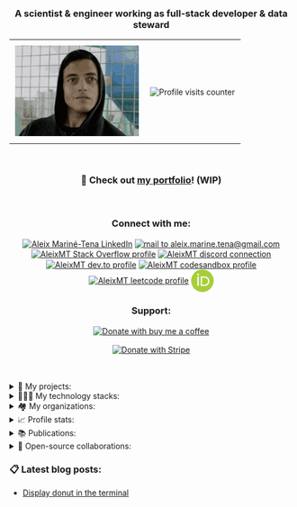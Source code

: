 <!-- align="center" works in markdown, even if it is deprecated in HTML, so suppress warning -->
<!--suppress HtmlDeprecatedAttribute -->

<!-- Remember that blank lines and indentation when working with markdown / HTML are used in parsing -->
<!-- This file was partly generated with this tool https://rahuldkjain.github.io/gh-profile-readme-generator/
If you want to copy me that is a good place to start-->
<!-- For the publication badges I used this https://zenodo.org/badge/DOI/10.1073/pnas.2303887120.svg -->


<!-- Title -->
<h3 align="center">A scientist & engineer working as full-stack developer & data steward</h3>



<!-- Eliot Alderson + profile visits counter -->
<div id="image-table" align="center">
    <table>
	    <tr>
    	    <td style="padding:10px">
                <img src=".github/img/elliot.gif" alt="Elliot Anderson (Mr Robot) looking at the profile visits counter and smiling"/>
      	    </td>
            <td style="padding:10px">
                <img src="https://komarev.com/ghpvc/?username=aleixmt&label=Profile%20views&color=0e75b6&style=flat" alt="Profile visits counter"/>
            </td>
        </tr>
    </table>
</div>



<!-- User status -->
<br>
<h3 align="center"> 📁 Check out <a href="https://aleixmt.github.io" target="blank"> my portfolio</a>! (WIP)</h3>	
<br>



<!-- Social media -->
<h3 align="center">Connect with me:</h3>
    <p align="center">
        <a href="https://www.linkedin.com/in/aleix-mariné-tena-083672122/" target="blank"><img align="center" src="https://raw.githubusercontent.com/rahuldkjain/github-profile-readme-generator/master/src/images/icons/Social/linked-in-alt.svg" alt="Aleix Mariné-Tena LinkedIn" height="40" width="40" /></a>
        <a href="mailto:aleix.marine.tena@gmail.com" target="blank"><img align="center" src="https://upload.wikimedia.org/wikipedia/commons/e/ec/Circle-icons-mail.svg" alt="mail to aleix.marine.tena@gmail.com" height="40" width="40" /></a>
        <a href="https://stackoverflow.com/users/7733017" target="blank"><img align="center" src="https://raw.githubusercontent.com/rahuldkjain/github-profile-readme-generator/master/src/images/icons/Social/stack-overflow.svg" alt="AleixMT Stack Overflow profile" height="40" width="40" /></a>
        <a href="https://discord.gg/1103985156227874816" target="blank"><img align="center" src="https://raw.githubusercontent.com/rahuldkjain/github-profile-readme-generator/master/src/images/icons/Social/discord.svg" alt="AleixMT discord connection" height="40" width="40" /></a>
        <a href="https://dev.to/aleixmt" target="blank"><img align="center" src="https://raw.githubusercontent.com/rahuldkjain/github-profile-readme-generator/master/src/images/icons/Social/devto.svg" alt="AleixMT dev.to profile" height="40" width="40" /></a>
        <a href="https://codesandbox.com/aleix_mt" target="blank"><img align="center" src="https://raw.githubusercontent.com/rahuldkjain/github-profile-readme-generator/master/src/images/icons/Social/codesandbox.svg" alt="AleixMT codesandbox profile" height="40" width="40" /></a>
        <a href="https://www.leetcode.com/aleixmt" target="blank"><img align="center" src="https://raw.githubusercontent.com/rahuldkjain/github-profile-readme-generator/master/src/images/icons/Social/leet-code.svg" alt="AleixMT leetcode profile" height="40" width="40" /></a>
        <a href="https://orcid.org/0000-0001-9273-1203" target="blank"><img align="center" src=".github/img/orcid.svg" alt="aleixMT ORCID file" height="40" width="40" /></a>
    </p>



<!-- Support and donations -->
<h3 align="center">Support:</h3>
<p align="center">
    <a href="https://www.buymeacoffee.com/VidWise"> 
        <img align="center" src="https://cdn.buymeacoffee.com/buttons/v2/default-yellow.png" height="50" width="210" alt="Donate with buy me a coffee" />
    </a>
</p>
<p align="center">
    <a href="https://donate.stripe.com/28o15be6H8xlgyQ000"> 
        <img align="center" src="https://www.silicon.es/wp-content/uploads/2022/06/companylogo_bf4b0be5.png" height="140" width="250" alt="Donate with Stripe" />
    </a>
</p>
<br><br>



<!-- My projects -->
<details>
	<summary>
		💼 My projects: 
	</summary>
	<br>
	<details>
		<summary id="project_Linux-Auto-Customizer">
			Linux Auto Customizer
		</summary> 
		<p align="center">
		  <img src=".github/img/customizer.png" alt="Linux Auto Customizer logo" width="250" height="290"/>
		</p>
		<p align="center">
		  <a href="https://github.com/Gua-tk/Linux-Auto-Customizer">Repository</a>
		</p>
		<i> May 2019 - Present </i>
        <ul>
            <li>Utility to automate, manage and maintain installations and customizations across all you Linux machines.</li>
            <li>Contains almost 300 pre-coded installations and customizations that you can use <i>out-of-the-box.</i></li>
            <li>Compatibility with Windows through <a href="https://learn.microsoft.com/en-us/windows/wsl/install">WSL2</a> and <a href="https://git-scm.com/downloads">git bash</a>.</li>
            <li>Compatibility with Android through <a href="https://f-droid.org/en/packages/com.termux/">Termux.</a></li>
            <li><a href="https://github.com/Gua-tk/Linux-Auto-Customizer/wiki/Getting-started">Check out how to start using it</a> or <a href="https://github.com/Gua-tk/Linux-Auto-Customizer/blob/master/doc/FEATURES.md">check the installations that are already implemented</a>.</li>
        </ul>
        <h5 align="center"> 
            <br> 
            Used technologies:
            <br> 
            <a href="https://www.gnu.org/software/bash/" target="_blank" rel="noreferrer"> <img src=".github/img/bash.png" alt="bash" width="60" height="60"/> </a> 
	    <a href="https://www.freedesktop.org/wiki/" target="_blank" rel="noreferrer">
	    	<picture>
	                <source media="(prefers-color-scheme: dark)" srcset="https://raw.githubusercontent.com/AleixMT/AleixMT/master/.github/img/freedesktop_w.png">
			<source media="(prefers-color-scheme: light)" srcset="https://raw.githubusercontent.com/AleixMT/AleixMT/master/.github/img/freedesktop.svg">
	                <img src="https://raw.githubusercontent.com/AleixMT/AleixMT/master/.github/img/freedesktop.svg" alt="freedesktop" width="60" height="60"/> 
            	</picture>
	    </a>
        </h5>
	</details>
    <details>
    <summary>
        eChempad
    </summary>
    <p align="center">
        <img src=".github/img/eChempad.png" alt="eChempad logo" width="133" height="34"/>
    </p>
    <p align="center">
    <a href="https://github.com/ICIQ-DMP/eChempad-public-mirror">Repository</a>
    </p>
    <i> September 2021 - Present </i>
    <ul>
        <li>Web platform to manage the life-cycle of data from experimental chemistry at <a href="https://www.iciq.org/"><i>Institut Català d'Investigació Química</i> (ICIQ)</a>.</li>
        <li>It currently allows the import of data from <a href="https://www.perkinelmer.com/libraries/sht_perkinelmer-signals-notebook-013433_01">Perkin-Elmer Signals notebook</a> and the export of this data into the <a href="https://dataverse.org/">Dataverse</a> of <a href="https://dataverse.csuc.cat/">CORA RDR</a>.</li>
        <li>Check out <a href="https://iciq-dmp.github.io/">the documentation</a> to get started.</li>
    </ul>
    <h5 align="center"> <br> Used technologies: <br> 
    <a href="https://www.java.com" target="_blank" rel="noreferrer"> <img src=".github/img/java.svg" alt="java" width="60" height="60"/> </a> 
    <a href="https://getbootstrap.com" target="_blank" rel="noreferrer"> 
    	<picture>
		<source media="(prefers-color-scheme: dark)" srcset="https://raw.githubusercontent.com/AleixMT/AleixMT/master/.github/img/bootstrap_w.png">
		<source media="(prefers-color-scheme: light)" srcset="https://raw.githubusercontent.com/AleixMT/AleixMT/master/.github/img/bootstrap.svg">
		<img src="https://raw.githubusercontent.com/AleixMT/AleixMT/master/.github/img/bootstrap.svg" alt="bootstrap" width="60" height="60"/> 
    	</picture>
    </a>     
    <a href="https://spring.io/" target="_blank" rel="noreferrer"> <img src=".github/img/spring.svg" alt="spring" width="60" height="60"/> </a> 
    <a href="https://www.zkoss.org" target="_blank" rel="noreferrer"> <img src=".github/img/zk.png" alt="flask" width="60" height="60"/> </a> 
    <a href="https://www.postgresql.org" target="_blank" rel="noreferrer"> <img src=".github/img/postgresql.svg" alt="postgresql" width="60" height="60"/> </a>
    <a href="https://www.gnu.org/software/bash/" target="_blank" rel="noreferrer"> <img src=".github/img/bash.png" alt="bash" width="60" height="60"/> </a> 
    <a href="https://developer.mozilla.org/en-US/docs/Web/JavaScript" target="_blank" rel="noreferrer"> <img src=".github/img/javascript.svg" alt="javascript" width="60" height="60"/> </a> 
    <a href="https://www.json.org/json-en.html" target="_blank" rel="noreferrer"> <img src=".github/img/JSON.svg" alt="JSON" width="60" height="60"/> </a>
    <a href="https://www.markdownguide.org/getting-started/" target="_blank" rel="noreferrer"> <img src=".github/img/markdown.png" alt="MarkDown" width="60" height="60"/> </a>
    <a href="https://www.w3schools.com/cs/" target="_blank" rel="noreferrer"> <img src=".github/img/csharp.svg" alt="csharp" width="60" height="60"/> </a> 
    <a href="https://www.w3.org/html/" target="_blank" rel="noreferrer"> <img src=".github/img/html.svg" alt="html5" width="60" height="60"/> </a>
    <a href="https://github.com/AleixMT/Linux-Auto-Customizer" target="_blank" rel="noreferrer"> <img src=".github/img/customizer.png" alt="Linux Auto Customizer" width="60" height="60"/> </a> 
    <a href="https://git-scm.com/" target="_blank" rel="noreferrer"> <img src=".github/img/git.svg" alt="git" width="60" height="60"/> </a> 
    <a href="https://postman.com" target="_blank" rel="noreferrer"> <img src=".github/img/postman.svg" alt="postman" width="60" height="60"/> </a> 
    <a href="https://jekyllrb.com/" target="_blank" rel="noreferrer"> <img src=".github/img/jekyll.svg" alt="jekyll" width="60" height="60"/> </a>
    <a href="https://maven.apache.org/" target="_blank" rel="noreferrer">
	    <picture>
		<source media="(prefers-color-scheme: dark)" srcset="https://raw.githubusercontent.com/AleixMT/AleixMT/master/.github/img/maven_w.png">
		<source media="(prefers-color-scheme: light)" srcset="https://raw.githubusercontent.com/AleixMT/AleixMT/master/.github/img/maven.svg">
		<img src="https://raw.githubusercontent.com/AleixMT/AleixMT/master/.github/img/maven.svg" alt="maven" width="60" height="60"/> 
	    </picture>
    </a> 
    <a href="https://www.docker.com/" target="_blank" rel="noreferrer"> <img src=".github/img/docker.svg" alt="docker" width="60" height="60"/> </a> 
    <a href="https://www.github.com" target="_blank" rel="noreferrer">
	    <picture>
		<source media="(prefers-color-scheme: dark)" srcset="https://raw.githubusercontent.com/AleixMT/AleixMT/master/.github/img/github_actions_w.png">
		<source media="(prefers-color-scheme: light)" srcset="https://raw.githubusercontent.com/AleixMT/AleixMT/master/.github/img/github-actions.svg">
		<img src="https://raw.githubusercontent.com/AleixMT/AleixMT/master/.github/img/github-actions.svg" alt="github-actions" width="60" height="60"/> 
	    </picture>
    </a>
    <a href="https://ubuntu.com/" target="_blank" rel="noreferrer"> <img src=".github/img/ubuntu.svg" alt="Ubuntu" width="60" height="60"/> </a> 
    </h5>	
    </details>
    <details>
    <summary>
        Problemas Computadores
    </summary>
    <p align="center">
        <img src=".github/img/Problemas-Computadores.jpg" alt="Logo repository Problemas de Computadores" width="250" height="235"/>
    </p>
    <p align="center">
    <a href="https://github.com/vidwise/Problemas-Computadores">Repository</a>
    </p>
    <i> January 2022 - Present </i>
    <ul>
        <li>Repository for the solutions of the problems from the subject <i>Computers</i> of the degree of <i>Computer Science</i> from the <a href="https://www.urv.cat/"><i>Universitat Rovira i Virgili</i> (URV)</a>.</li>
        <li>These problems are exercises of programming in the C language and assembly ARM in which one or more peripheral devices need to be synced with the CPUs of the Nintendo DS using interruptions or other synchronization mechanisms.</li>
        <li>This project was developed originally for my freelance teaching lessons in this subject, but it ended up as a collaboration with the teachers <a href="https://github.com/AreyFerreroRamos">@AreyFerreroRamos</a> and <a href="https://github.com/annaju128">@annaju128</a> and with some students that contributed with their solutions.</li>
        <li>Currently, at 14/03/2024, we have 39 problems, which 15 have been fully solved by the subject's teacher and 10 have been solved by us with different levels of completion.</li>
    </ul>
    <h5 align="center"> <br> Used technologies: <br>
    <a href="https://www.cprogramming.com/" target="_blank" rel="noreferrer"> <img src=".github/img/c.svg" alt="c" width="60" height="60"/> </a>
    <a href="https://en.wikipedia.org/wiki/Assembly_language" target="_blank" rel="noreferrer"> <img src=".github/img/assembly.png" alt="assembly" width="60" height="60"/></a>
    <a href="https://www.nintendo.es/Nintendo-DS/Gama-de-consolas-Nintendo-DS-Pagina-web-oficial-de-Nintendo-Iberica-Nintendo-DS-Nintendo-DSi-Nintendo-DSi-XL-116380.html" target="_blank" rel="noreferrer"> 
	<picture>
		<source media="(prefers-color-scheme: dark)" srcset="https://raw.githubusercontent.com/AleixMT/AleixMT/master/.github/img/NDS_w.png">
		<source media="(prefers-color-scheme: light)" srcset="https://raw.githubusercontent.com/AleixMT/AleixMT/master/.github/img/NDS.png">
		<img src="https://raw.githubusercontent.com/AleixMT/AleixMT/master/.github/img/NDS.png" alt="nds" width="60" height="60"/> 
	</picture>
    </a> 
    <a href="https://www.markdownguide.org/getting-started/" target="_blank" rel="noreferrer"> <img src="https://upload.wikimedia.org/wikipedia/commons/thumb/7/71/Antu_text-x-markdown.svg/512px-Antu_text-x-markdown.svg.png" alt="MarkDown" width="60" height="60"/> </a>
    <a href="https://www.w3.org/html/" target="_blank" rel="noreferrer"> <img src="https://raw.githubusercontent.com/devicons/devicon/master/icons/html5/html5-original-wordmark.svg" alt="html5" width="60" height="60"/> </a>
    <a href="https://git-scm.com/" target="_blank" rel="noreferrer"> <img src=".github/img/git.svg" alt="git" width="60" height="60"/> </a> 
    </h5>	
    </details>
    <details>
    <summary>
        GarlicOS
    </summary>
    <p align="center">
        <img src=".github/img/GarlicOS.png" alt="Image with demo of GarlicOS in action" width="398" height="666"/>
    </p>
    <p align="center">
    <a href="https://github.com/URV-BioGEI/GarlicOS">Repository</a>
    </p>
    <i> August 2017 - January 2018 </i>
    <ul>
        <li>Functional operating system for Nintendo DS developed as exercise for the subject <i>Operating Systems Structure</i> from the degree of <i>Computer Science</i> of <a href="https://www.urv.cat/"><i>Universitat Rovira i Virgili</i> (URV)</a>.</li>
        <li>Developed using the C programming language and ARM assembly.</li>
        <li>The system can execute binary programs and offers an API of functions to access different hardware and system resources from the programs such as memory management, virtual keyboard, graphical window navigation and process multiplexing.</li>
        <li>First phase of development is completed in the branch <i>fase1</i> with the parts of all programmers (processes, graphics, memory and keyboard).</li>
        <li>Second phase of development is in the branch <i>fase2</i> with the parts of programmers of processes, graphics and keyboard.</li>
        <li>I am looking for help to merge the part of the memory programmer into phase 2 to end the project.</li>
    </ul>
    <h5 align="center"> <br> Used technologies: <br>
    <a href="https://www.cprogramming.com/" target="_blank" rel="noreferrer"> <img src=".github/img/c.svg" alt="c" width="60" height="60"/> </a>
    <a href="https://en.wikipedia.org/wiki/Assembly_language" target="_blank" rel="noreferrer"> <img src=".github/img/assembly.png" alt="assembly" width="60" height="60"/></a>
    <a href="https://www.nintendo.es/Nintendo-DS/Gama-de-consolas-Nintendo-DS-Pagina-web-oficial-de-Nintendo-Iberica-Nintendo-DS-Nintendo-DSi-Nintendo-DSi-XL-116380.html" target="_blank" rel="noreferrer"> 
	<picture>
		<source media="(prefers-color-scheme: dark)" srcset="https://raw.githubusercontent.com/AleixMT/AleixMT/master/.github/img/NDS_w.png">
		<source media="(prefers-color-scheme: light)" srcset="https://raw.githubusercontent.com/AleixMT/AleixMT/master/.github/img/NDS.png">
		<img src="https://raw.githubusercontent.com/AleixMT/AleixMT/master/.github/img/NDS.png" alt="nds" width="60" height="60"/> 
	</picture>
    </a> 
    <a href="https://git-scm.com/" target="_blank" rel="noreferrer"> <img src=".github/img/git.svg" alt="git" width="60" height="60"/> </a> 
    </h5>	
    </details>
    <details>
    <summary>
        ICIQ-DMP.github.io
    </summary>
    <p align="center">
        <img src=".github/img/ICIQ-DMP.png" alt="Image with the main page of the ICIQ DMP documentation" width="1057" height="856"/>
    </p>
    <p align="center">
    <a href="https://github.com/ICIQ-DMP/ICIQ-DMP-github.io">Repository</a>
    </p>
    <p align="center">
    <a href="https://ICIQ-DMP-github.io">Web page</a>
    </p>
    <i> September 2022 - Present </i>
    <ul>
        <li>Documentation page for the whole project of digitalization at <a href="https://www.iciq.org/"><i>ICIQ</i></a>.</li>
        <li>Contains documentation regarding the usage of eChempad project, the eChempad production server, the data 
            management lifecycle of experiments at ICIQ and the specification of data schemes in Dataverse / CORA RDR 
            and Perkin-Elmer Signals Notebook</li>
    </ul>
    <h5 align="center"> <br> Used technologies: <br>
    <a href="https://www.markdownguide.org/getting-started/" target="_blank" rel="noreferrer"> <img src=".github/img/markdown.png" alt="MarkDown" width="60" height="60"/> </a>
    <a href="https://www.w3.org/html/" target="_blank" rel="noreferrer"> <img src=".github/img/html.svg" alt="html5" width="60" height="60"/> </a>
    <a href="https://git-scm.com/" target="_blank" rel="noreferrer"> <img src=".github/img/git.svg" alt="git" width="60" height="60"/> </a> 
    <a href="https://jekyllrb.com/" target="_blank" rel="noreferrer"> <img src=".github/img/jekyll.svg" alt="jekyll" width="60" height="60"/> </a>
    <a href="https://www.docker.com/" target="_blank" rel="noreferrer"> <img src=".github/img/docker.svg" alt="docker" width="60" height="60"/> </a> 
     <a href="https://www.github.com" target="_blank" rel="noreferrer">
	    <picture>
		<source media="(prefers-color-scheme: dark)" srcset="https://raw.githubusercontent.com/AleixMT/AleixMT/master/.github/img/github_actions_w.png">
		<source media="(prefers-color-scheme: light)" srcset="https://raw.githubusercontent.com/AleixMT/AleixMT/master/.github/img/github-actions.svg">
		<img src="https://raw.githubusercontent.com/AleixMT/AleixMT/master/.github/img/github-actions.svg" alt="github-actions" width="60" height="60"/> 
	    </picture>
    </a>
    <a href="https://ubuntu.com/" target="_blank" rel="noreferrer"> <img src=".github/img/ubuntu.svg" alt="Ubuntu" width="60" height="60"/> </a>
    </h5>	
    </details>
    <details>
    <summary>
        home-server
    </summary>
    <p align="center">
        <img src=".github/img/home-server.png" alt="Stock image of the visuals of the screen in a dual boot with Windows 10 and Fedora" width="720" height="400"/>
    </p>
    <p align="center">
    <a href="https://github.com/AleixMT/home-server">Repository</a>
    </p>
    <i> August 2022 - Present </i>
    <ul>
        <li>Documentation repository for the configuration of a custom home media server.</li>
        <li>It mainly contains a wiki that explains the different steps to follow when configuring certain features 
            and components of a home server</li>
        <li>It also contains configurations, scripts, Dockerfiles and other resources to set up the home server.</li>
        <li>This configuration for a home server features multiple boot with Windows and other systems, a VPN with 
            OpenVPN to access
            the web services from any part of the world safely, a configuration of a file-sharing service such as Samba 
            , a WoLAN service to switch on the server from any part of the world, SSH access, an automatic monitoring 
            and download of movies and series using Jackett + Radarr + Sonarr + Transmission and a home page to access
            all your home web services.</li>
    </ul>
    <h5 align="center"> <br> Used technologies: <br>
    <a href="https://fedoraproject.org/" target="_blank" rel="noreferrer"> <img src=".github/img/fedora.svg" alt="Ubuntu" width="60" height="60"/> </a>
    <a href="https://www.samba.org/" target="_blank" rel="noreferrer"> <img src=".github/img/samba.png" alt="Samba" width="60" height="60"/> </a>
    <a href="https://openvpn.net/" target="_blank" rel="noreferrer"> <img src=".github/img/openvpn.png" alt="Open VPN" width="60" height="60"/> </a>
    <a href="https://thekelleys.org.uk/dnsmasq/doc.html" target="_blank" rel="noreferrer"> <img src=".github/img/dnsmasq.png" alt="DNS-masq" width="60" height="60"/> </a>
    <a href="https://www.markdownguide.org/getting-started/" target="_blank" rel="noreferrer"> <img src=".github/img/markdown.png" alt="MarkDown" width="60" height="60"/> </a>
    <a href="https://www.w3.org/html/" target="_blank" rel="noreferrer"> <img src=".github/img/html.svg" alt="html5" width="60" height="60"/> </a>
    <a href="https://git-scm.com/" target="_blank" rel="noreferrer"> <img src=".github/img/git.svg" alt="git" width="60" height="60"/> </a> 
    <a href="https://www.docker.com/" target="_blank" rel="noreferrer"> <img src=".github/img/docker.svg" alt="docker" width="60" height="60"/> </a> 
    <a href="https://www.github.com" target="_blank" rel="noreferrer">
	    <picture>
		<source media="(prefers-color-scheme: dark)" srcset="https://raw.githubusercontent.com/AleixMT/AleixMT/master/.github/img/github_actions_w.png">
		<source media="(prefers-color-scheme: light)" srcset="https://raw.githubusercontent.com/AleixMT/AleixMT/master/.github/img/github-actions.svg">
		<img src="https://raw.githubusercontent.com/AleixMT/AleixMT/master/.github/img/github-actions.svg" alt="github-actions" width="60" height="60"/> 
	    </picture>
    </a>    
    </h5>	
    </details>
<br>
</details>



<!-- Technical skills -->
<details>
<summary>
	👩🏾‍💻 My technology stacks:
</summary>
    <br>
    <details>
    <summary>
        🤓 Technologies that I know:
    </summary>
    <br>
    All categories by descending order of knowledge:
    <h5 align="center">Programming languages:</h5>
    <p align="center"> 
        <a href="https://www.java.com" target="_blank" rel="noreferrer"> <img src=".github/img/java.svg" alt="java" width="60" height="60"/> </a> 
        <a href="https://www.cprogramming.com/" target="_blank" rel="noreferrer"> <img src=".github/img/c.svg" alt="c" width="60" height="60"/> </a> 
        <a href="https://www.gnu.org/software/bash/" target="_blank" rel="noreferrer"> <img src=".github/img/bash.png" alt="bash" width="60" height="60"/> </a> 
        <a href="https://www.python.org" target="_blank" rel="noreferrer"> <img src=".github/img/python.svg" alt="python" width="60" height="60"/> </a> 
        <a href="https://en.wikipedia.org/wiki/Assembly_language" target="_blank" rel="noreferrer"> <img src=".github/img/assembly.png" alt="assembly" width="60" height="60"/></a> 
        <a href="https://developer.mozilla.org/en-US/docs/Web/JavaScript" target="_blank" rel="noreferrer"> <img src=".github/img/javascript.svg" alt="javascript" width="60" height="60"/> </a> 
        <a href="https://en.wikipedia.org/wiki/Batch_file" target="_blank" rel="noreferrer"> <img src=".github/img/ms-dos-batch-file.png" alt="assembly" width="60" height="60"/> </a> 
    </p>
    <h5 align="center">Markup languages:</h5>
    <p align="center"> 
        <a href="https://www.w3schools.com/css/" target="_blank" rel="noreferrer"> <img src=".github/img/css.svg" alt="css3" width="60" height="60"/> </a> 
        <a href="https://www.w3.org/html/" target="_blank" rel="noreferrer"> <img src=".github/img/html.svg" alt="html5" width="60" height="60"/> </a>
        <a href="https://yaml.org/" target="_blank" rel="noreferrer">
            <picture>
                <source media="(prefers-color-scheme: dark)" srcset="https://raw.githubusercontent.com/AleixMT/AleixMT/master/.github/img/yaml_w.png">
		<source media="(prefers-color-scheme: light)" srcset="https://raw.githubusercontent.com/AleixMT/AleixMT/master/.github/img/yaml_b.png">
                <img src="https://raw.githubusercontent.com/AleixMT/AleixMT/master/.github/img/yaml_b.png" alt="yaml" width="60" height="60"/> 
            </picture>
        </a>
        <a href="https://www.latex-project.org/" target="_blank" rel="noreferrer">
	    <picture>
                <source media="(prefers-color-scheme: dark)" srcset="https://raw.githubusercontent.com/AleixMT/AleixMT/master/.github/img/LaTeX_w.png">
		<source media="(prefers-color-scheme: light)" srcset="https://raw.githubusercontent.com/AleixMT/AleixMT/master/.github/img/LaTeX.png">
                <img src="https://raw.githubusercontent.com/AleixMT/AleixMT/master/.github/img/LaTeX.png" alt="LaTeX" width="60" height="60"/> 
            </picture>
	</a>
        <a href="https://www.json.org/json-en.html" target="_blank" rel="noreferrer"> <img src=".github/img/JSON.svg" alt="JSON" width="60" height="60"/> </a>
        <a href="https://www.markdownguide.org/getting-started/" target="_blank" rel="noreferrer"> <img src=".github/img/markdown.png" alt="MarkDown" width="60" height="60"/> </a>
    </p>
    <h5 align="center">Frameworks:</h5>
    <p align="center"> 
        <a href="https://getbootstrap.com" target="_blank" rel="noreferrer"> 
	    <picture>
                <source media="(prefers-color-scheme: dark)" srcset="https://raw.githubusercontent.com/AleixMT/AleixMT/master/.github/img/bootstrap_w.png">
		<source media="(prefers-color-scheme: light)" srcset="https://raw.githubusercontent.com/AleixMT/AleixMT/master/.github/img/bootstrap.svg">
                <img src="https://raw.githubusercontent.com/AleixMT/AleixMT/master/.github/img/bootstrap.svg" alt="bootstrap" width="60" height="60"/> 
            </picture>
	</a> 
        <a href="https://spring.io/" target="_blank" rel="noreferrer"> <img src=".github/img/spring.svg" alt="spring" width="60" height="60"/> </a> 
        <a href="https://flask.palletsprojects.com/" target="_blank" rel="noreferrer"> <img src=".github/img/flask.png" alt="flask" width="60" height="60"/> </a> 
        <a href="https://www.zkoss.org" target="_blank" rel="noreferrer"> <img src=".github/img/zk.png" alt="flask" width="60" height="60"/> </a> 
    </p>
    <h5 align="center">Databases:</h5>
    <p align="center"> 
        <a href="https://www.postgresql.org" target="_blank" rel="noreferrer"> <img src=".github/img/postgresql.svg" alt="postgresql" width="60" height="60"/> </a>
        <a href="https://redis.io" target="_blank" rel="noreferrer"> <img src=".github/img/redis.svg" alt="redis" width="60" height="60"/> </a> 
        <a href="https://mariadb.org" target="_blank" rel="noreferrer"> <img src=".github/img/mariadb.png" alt="mariadb" width="60" height="60"/> </a> 
    </p>
    <h5 align="center">Operating Systems:</h5>
    <p align="center"> 
        <a href="https://www.linux.org/" target="_blank" rel="noreferrer"> <img src=".github/img/linux.svg" alt="linux" width="60" height="60"/> </a> 
        <a href="https://ubuntu.com/" target="_blank" rel="noreferrer"> <img src=".github/img/ubuntu.svg" alt="Ubuntu" width="60" height="60"/> </a> 
        <a href="https://www.microsoft.com/es-es/software-download/windows10" target="_blank" rel="noreferrer"> <img src=".github/img/windows.svg" alt="Windows" width="60" height="60"/> </a> 
        <a href="https://fedoraproject.org/" target="_blank" rel="noreferrer"> <img src=".github/img/fedora.svg" alt="Ubuntu" width="60" height="60"/> </a> 
        <a href="https://developer.android.com" target="_blank" rel="noreferrer"> <img src=".github/img/android.svg" alt="android" width="60" height="60"/> </a> 
    </p>
    <h5 align="center">Platforms and hardware:</h5>
    <p align="center"> 
        <a href="https://www.nintendo.es/Nintendo-DS/Gama-de-consolas-Nintendo-DS-Pagina-web-oficial-de-Nintendo-Iberica-Nintendo-DS-Nintendo-DSi-Nintendo-DSi-XL-116380.html" target="_blank" rel="noreferrer"> 
	    <picture>
                <source media="(prefers-color-scheme: dark)" srcset="https://raw.githubusercontent.com/AleixMT/AleixMT/master/.github/img/NDS_w.png">
		<source media="(prefers-color-scheme: light)" srcset="https://raw.githubusercontent.com/AleixMT/AleixMT/master/.github/img/NDS.png">
                <img src="https://raw.githubusercontent.com/AleixMT/AleixMT/master/.github/img/NDS.png" alt="nds" width="60" height="60"/> 
            </picture>
	</a> 
        <a href="https://www.raspberrypi.org/" target="_blank" rel="noreferrer"> <img src=".github/img/raspberry.png" alt="nintendo 3ds" width="60" height="60"/> </a> 
        <a href="https://en.wikipedia.org/wiki/Nintendo_3DS" target="_blank" rel="noreferrer">
	    <picture>
                <source media="(prefers-color-scheme: dark)" srcset="https://raw.githubusercontent.com/AleixMT/AleixMT/master/.github/img/3DS_w.png">
		<source media="(prefers-color-scheme: light)" srcset="https://raw.githubusercontent.com/AleixMT/AleixMT/master/.github/img/3DS.png">
                <img src="https://raw.githubusercontent.com/AleixMT/AleixMT/master/.github/img/3DS.png" alt="3ds" width="60" height="60"/> 
            </picture>
	</a> 
        <a href="https://en.wikipedia.org/wiki/Nintendo_Switch" target="_blank" rel="noreferrer"> <img src=".github/img/switch.png" alt="nintendo switch" width="60" height="60"/> </a> 
        <a href="https://flipperzero.one/" target="_blank" rel="noreferrer"> <img src=".github/img/flipper0.webp" alt="flipper zero" width="60" height="60"/> </a> 
    </p>
    <h5 align="center">DevOps:</h5>
    <p align="center"> 
        <a href="https://www.docker.com/" target="_blank" rel="noreferrer"> <img src=".github/img/docker.svg" alt="docker" width="60" height="60"/> </a> 
        <a href="https://www.nginx.com" target="_blank" rel="noreferrer"> <img src=".github/img/nginx.svg" alt="nginx" width="60" height="60"/> </a> 
        <a href="https://www.github.com" target="_blank" rel="noreferrer">
	    <picture>
                <source media="(prefers-color-scheme: dark)" srcset="https://raw.githubusercontent.com/AleixMT/AleixMT/master/.github/img/github_actions_w.png">
		<source media="(prefers-color-scheme: light)" srcset="https://raw.githubusercontent.com/AleixMT/AleixMT/master/.github/img/github-actions.svg">
                <img src="https://raw.githubusercontent.com/AleixMT/AleixMT/master/.github/img/github-actions.svg" alt="github-actions" width="60" height="60"/> 
            </picture>
	</a>
        <a href="https://openvpn.net/" target="_blank" rel="noreferrer"> <img src=".github/img/openvpn.png" alt="Open VPN" width="60" height="60"/> </a>
        <a href="https://thekelleys.org.uk/dnsmasq/doc.html" target="_blank" rel="noreferrer"> <img src=".github/img/dnsmasq.png" alt="DNS-masq" width="60" height="60"/> </a>
        <a href="https://www.samba.org/" target="_blank" rel="noreferrer"> <img src=".github/img/samba.png" alt="Samba" width="60" height="60"/> </a>
        <a href="https://railway.app/" target="_blank" rel="noreferrer">
	    <picture>
                <source media="(prefers-color-scheme: dark)" srcset="https://raw.githubusercontent.com/AleixMT/AleixMT/master/.github/img/railway_w.png">
		<source media="(prefers-color-scheme: light)" srcset="https://raw.githubusercontent.com/AleixMT/AleixMT/master/.github/img/railway.svg">
                <img src="https://raw.githubusercontent.com/AleixMT/AleixMT/master/.github/img/railway.svg" alt="railway" width="60" height="60"/> 
            </picture>
	</a>
        <a href="https://vercel.com/" target="_blank" rel="noreferrer"> 
	    <picture>
                <source media="(prefers-color-scheme: dark)" srcset="https://raw.githubusercontent.com/AleixMT/AleixMT/master/.github/img/vercel_w.png">
		<source media="(prefers-color-scheme: light)" srcset="https://raw.githubusercontent.com/AleixMT/AleixMT/master/.github/img/vercel.svg">
                <img src="https://raw.githubusercontent.com/AleixMT/AleixMT/master/.github/img/vercel.svg" alt="vercel" width="60" height="60"/> 
            </picture>
	</a>
    </p>
    <h5 align="center">Tools:</h5>
    <p align="center"> 
        <a href="https://github.com/AleixMT/Linux-Auto-Customizer" target="_blank" rel="noreferrer"> <img src=".github/img/customizer.png" alt="Linux Auto Customizer" width="60" height="60"/> </a> 
        <a href="https://git-scm.com/" target="_blank" rel="noreferrer"> <img src=".github/img/git.svg" alt="git" width="60" height="60"/> </a> 
        <a href="https://postman.com" target="_blank" rel="noreferrer"> <img src=".github/img/postman.svg" alt="postman" width="60" height="60"/> </a> 
        <a href="https://maven.apache.org/" target="_blank" rel="noreferrer">
	    <picture>
                <source media="(prefers-color-scheme: dark)" srcset="https://raw.githubusercontent.com/AleixMT/AleixMT/master/.github/img/maven_w.png">
		<source media="(prefers-color-scheme: light)" srcset="https://raw.githubusercontent.com/AleixMT/AleixMT/master/.github/img/maven.svg">
                <img src="https://raw.githubusercontent.com/AleixMT/AleixMT/master/.github/img/maven.svg" alt="maven" width="60" height="60"/> 
            </picture>
	</a> 
        <a href="https://www.gnu.org/software/make/manual/make.html" target="_blank" rel="noreferrer"> <img src=".github/img/make.jpeg" alt="GNU make" width="60" height="60"/> </a> 
        <a href="https://jekyllrb.com/" target="_blank" rel="noreferrer"> <img src=".github/img/jekyll.svg" alt="jekyll" width="60" height="60"/> </a>
        <a href="https://overleaf.com/" target="_blank" rel="noreferrer"> <img src=".github/img/overleaf.png" alt="overleaf" width="60" height="60"/> </a>
        <a href="https://www.freedesktop.org/wiki/" target="_blank" rel="noreferrer">
	    <picture>
                <source media="(prefers-color-scheme: dark)" srcset="https://raw.githubusercontent.com/AleixMT/AleixMT/master/.github/img/freedesktop_w.png">
		<source media="(prefers-color-scheme: light)" srcset="https://raw.githubusercontent.com/AleixMT/AleixMT/master/.github/img/freedesktop.svg">
                <img src="https://raw.githubusercontent.com/AleixMT/AleixMT/master/.github/img/freedesktop.svg" alt="freedesktop" width="60" height="60"/> 
            </picture>
	</a>
    </p>
    <h5 align="center">Cloud & serverless:</h5>
    <p align="center"> 
        <a href="https://aws.amazon.com" target="_blank" rel="noreferrer"> <img src=".github/img/aws.jpg" alt="aws" width="60" height="60"/> </a> 
    </p> 
    </details>
    <details>
    <summary>
        🤔 Technologies that I have worked with:
        </summary>
        <br>
        All categories by descending order of knowledge:
        <h5 align="center">Programming languages:</h5>
        <p align="center"> 
            <a href="https://www.w3schools.com/cpp/" target="_blank" rel="noreferrer"> <img src=".github/img/cpp.svg" alt="cplusplus" width="60" height="60"/> </a> 
            <a href="https://www.w3schools.com/cs/" target="_blank" rel="noreferrer"> <img src=".github/img/csharp.svg" alt="csharp" width="60" height="60"/> </a> 
            <a href="https://www.mathworks.com/" target="_blank" rel="noreferrer"> <img src=".github/img/matlab.png" alt="matlab" width="60" height="60"/> </a> 
            <a href="https://learn.microsoft.com/en-us/powershell/" target="_blank" rel="noreferrer"> <img src=".github/img/powershell.png" alt="matlab" width="60" height="60"/> </a>
            <a href="https://www.scala-lang.org/" target="_blank" rel="noreferrer"> <img src=".github/img/scala.png" alt="scala" width="60" height="60"/> </a> 
            <a href="https://dart.dev" target="_blank" rel="noreferrer"> <img src=".github/img/dart.svg" alt="dart" width="60" height="60"/> </a> 
            <a href="https://golang.org" target="_blank" rel="noreferrer"> <img src=".github/img/go.svg" alt="go" width="60" height="60"/> </a> 
            <a href="https://www.ruby-lang.org/en/" target="_blank" rel="noreferrer"> <img src=".github/img/ruby.png" alt="ruby" width="60" height="60"/> </a> 
            <a href="https://www.typescriptlang.org/" target="_blank" rel="noreferrer"> <img src=".github/img/typescript.svg" alt="typescript" width="60" height="60"/> </a> 
        </p>
        <h5 align="center">Frameworks:</h5>
        <p align="center"> 
            <a href="https://www.djangoproject.com/" target="_blank" rel="noreferrer"> <img src=".github/img/django.svg" alt="django" width="60" height="60"/> </a> 
            <a href="https://unity.com/" target="_blank" rel="noreferrer"> <img src=".github/img/unity.svg" alt="unity" width="60" height="60"/> </a> 
            <a href="https://pandas.pydata.org/" target="_blank" rel="noreferrer"> <img src=".github/img/pandas.svg" alt="pandas" width="60" height="60"/></a> 
            <a href="https://flutter.dev" target="_blank" rel="noreferrer"> <img src=".github/img/flutter.svg" alt="flutter" width="60" height="60"/> </a> 
            <a href="https://pytorch.org/" target="_blank" rel="noreferrer"> <img src=".github/img/pytorch.svg" alt="pytorch" width="60" height="60"/> </a> 
            <a href="https://nodejs.org" target="_blank" rel="noreferrer"> <img src=".github/img/nodejs.svg" alt="nodejs" width="60" height="60"/> </a> 
            <a href="https://reactjs.org/" target="_blank" rel="noreferrer"> <img src=".github/img/react.svg" alt="react" width="60" height="60"/> </a> 
        </p>
        <h5 align="center">Databases:</h5>
        <p align="center"> 
            <a href="https://www.h2database.com/html/tutorial.html" target="_blank" rel="noreferrer"> <img src=".github/img/h2.png" alt="h2" width="60" height="60"/> </a> 
            <a href="https://www.mongodb.com/" target="_blank" rel="noreferrer"> <img src=".github/img/mongodb.svg" alt="mongodb" width="60" height="60"/> </a> 
            <a href="https://www.mysql.com/" target="_blank" rel="noreferrer"> <img src=".github/img/mysql.svg" alt="mysql" width="60" height="60"/> </a>
            <a href="https://www.elastic.co/" target="_blank" rel="noreferrer"> 
		<picture>
	                <source media="(prefers-color-scheme: dark)" srcset="https://raw.githubusercontent.com/AleixMT/AleixMT/master/.github/img/elastic_w.png">
			<source media="(prefers-color-scheme: light)" srcset="https://raw.githubusercontent.com/AleixMT/AleixMT/master/.github/img/elasticsearch.png">
	                <img src="https://raw.githubusercontent.com/AleixMT/AleixMT/master/.github/img/elasticsearch.png" alt="elasticsearch" width="60" height="60"/> 
            	</picture>
	    </a>
        </p>
        <h5 align="center">Operating Systems:</h5>
        <p align="center"> 
            <a href="https://www.debian.org/" target="_blank" rel="noreferrer"> 
	    	<picture>
	                <source media="(prefers-color-scheme: dark)" srcset="https://raw.githubusercontent.com/AleixMT/AleixMT/master/.github/img/debian_w.png">
			<source media="(prefers-color-scheme: light)" srcset="https://raw.githubusercontent.com/AleixMT/AleixMT/master/.github/img/debian.png">
	                <img src="https://raw.githubusercontent.com/AleixMT/AleixMT/master/.github/img/debian.png" alt="debian" width="60" height="60"/> 
            	</picture>
	    </a> 
        </p>
        <h5 align="center">Platforms and hardware:</h5>
        <p align="center"> 
            <a href="https://www.arduino.cc/" target="_blank" rel="noreferrer"> <img src=".github/img/arduino.svg" alt="arduino" width="60" height="60"/> </a> 
        </p>
        <h5 align="center">DevOps:</h5>
        <p align="center"> 
            <a href="https://kubernetes.io" target="_blank" rel="noreferrer"> <img src=".github/img/kubernetes.svg" alt="kubernetes" width="60" height="60"/> </a> 
        </p>
        <h5 align="center">Tools:</h5>
        <p align="center"> 
            <a href="https://gradle.org/" target="_blank" rel="noreferrer"> <img src=".github/img/gradle.png" alt="gradle" width="60" height="60"/> </a> 
        </p>
        <h5 align="center">Cloud & serverless:</h5>
        <p align="center"> 
            <a href="https://cloud.google.com/" target="_blank" rel="noreferrer"> <img src=".github/img/google-cloud.png" alt="Google Cloud" width="60" height="60"/> </a> 
        </p>
    </details>
<br>
</details>



<!-- Organizations -->
<details>
    <summary>
        🏘 My organizations:
    </summary>
    <br>
    <details>
        <summary>
            Association of Biotechnologists of Catalonia (ASBTEC)
        </summary>
        <p align="center">
            <img src=".github/img/asbtec.png" alt="ASBTEC logo" width="200" height="200"/>
        </p>
        <p align="center">
            <a href="https://github.com/ASBTEC">github.com/ASBTEC</a>
        </p>
        <p align="center">
            <a href="https://ASBTEC.cat/">ASBTEC.cat</a>
        </p>
        <ul>
            <li>
                ASBTEC is a non-profit organization formed by professionals and students in Biotechnology.
            </li> 
            <li>
                ASBTEC is the entity of reference for professionals and students of Biotechnology in Catalonia, capable 
                of gathering and energizing all this human potential to donate money to a collaborative group for 
                Biotechnology and for Biotechnology.
            </li>
            <li>
                ASBTEC has the mission of promoting the figure of Biotechnology and Biotechnology among the different 
                actors in the sector (administration, employers and society), ensuring quality and continuous training 
                for Biotechnology, creating a space that facilitates the exchange of ideas, projects and promote the 
                development of a collaborative group both nationally and internationally.
            </li>
            <li>
                This GitHub organization is used to store all the files related to programming projects in ASBTEC, 
                such as the R course.
            </li>
            <li>
                Currently, I am part of the <a href="https://asbtec.cat/quisom/junta-directiva/">board of directors</a> 
                of this organization, in which I am the informatics responsible.
            </li>
            <li>
                As the informatics responsible my responsibilities were maintaining our web page made with Wordpress, 
                solve problems that users may have and take care of internal projects such as the migration of email 
                accounts to the Google Suite or the automatic creation of email signatures for the board of directors.
            </li>
        </ul>	
    </details>
    <details>
        <summary>
            Equipaments Hosteleria Salou (EHS)
        </summary>
        <p align="center">
            <img src=".github/img/ehs.png" alt="EHS logo" width="200" height="200"/>
        </p>
        <p align="center">
            <a href="https://github.com/Equipaments-Hosteleria-Salou">github.com/Equipaments-Hosteleria-Salou</a>
        </p>
        <p align="center">
            <a href="https://www.menajeymas.com/es/equipaments-hosteleria-salou">menajeymas.com</a>
        </p>
        <ul>
            <li>
                Equipaments Hosteleria Salou is an enterprise established in Salou and Vila-Seca specialized in high 
                quality hostelry.  
            </li>
            <li>
                Equipaments Hosteleria Salou is the official supplier of hostelry material in the province of 
                Tarragona. Its clients are hotels, taverns, schools, hospitals, restaurants and similar types of 
                business throughout the province.
            </li>
            <li>
                It also does sell to individuals through both physical and online shops.
            </li>
            <li>
                During the pandemic Equipaments Hosteleria Salou suffered a ransomware attack that required disaster 
                mitigation and forced to change drastically its computer infrastructure to increase its security. I 
                performed the required actions to recover the data and restore the service of its computer 
                infrastructure as soon as possible and with the minimum friction possible for the users. 
            </li>
            <li>
                This GitHub organization contains projects to administer the Windows machines of this business and 
                also some automated functionalities that the employees may need. 
            </li>
        </ul>	
    </details>
    <details>
        <summary>
            Gua-tk software
        </summary>
        <p align="center">
            <img src=".github/img/customizer.png" alt="The Linux Auto Customizer logo" width="200" height="200"/>
        </p>
        <p align="center">
            <a href="https://github.com/Gua-tk">github.com/Gua-tk</a>
        </p>
        <ul>
            <li>
                Gua-tk is an organization created to store all the projects that are related to the 
                Linux-Auto-Customizer software, which is my main open-source project.
            </li>
            <li>
                The main repository of the organization is the <a href="https://github.com/Gua-tk/Linux-Auto-Customizer">Linux-Auto-Customizer project</a>.
                You can take a look to the details of this project in 
                <a href="#project_Linux-Auto-Customizer">this section</a> of this readme.
            </li>
            <li>
                It contains different repositories that are related with the Linux-Auto-Customizer project in some way.
            </li>
            <li>
                For example, we have the <a href="https://github.com/Gua-tk/converters">converters project</a>, which 
                ended up as an installable feature in the Linux-Auto-Customizer software.
            </li>
            <li>
                We also have the <a href="https://github.com/Gua-tk/Wallpapers">wallpaper project</a>, which 
                is used to store the wallpapers for the "wallpapers" feature from the Linux-Auto-Customizer software.
            </li>
        </ul>	
    </details>
    <br>
</details>



<!-- Profile stats -->
<details>
    <summary>
        📈 Profile stats:
    </summary>
    <!-- User stats -->
    <!-- Trophies -->
    <p align="center"> 
        <a href="https://github.com/ryo-ma/github-profile-trophy"><img src="https://github-profile-trophy.vercel.app/?username=aleixmt" alt="aleixmt" /></a> </p>
    <!-- Most used languages -->
    <p align="center">
        <img align="center" src="https://github-readme-stats.vercel.app/api/top-langs?username=aleixmt&show_icons=true&locale=en&layout=pie&langs_count=10&hide=roff,coq,freemarker" alt="aleixmt" />
    </p>
    <!-- GitHub stats -->
    <p align="center">&nbsp;
        <img align="center" src="https://github-readme-stats.vercel.app/api?username=aleixmt&show_icons=true&locale=en&rank_icon=percentile" alt="aleixmt" />
    </p>
    <!-- Streak -->
    <p align="center">
        <img align="center" src="https://github-readme-streak-stats.herokuapp.com/?user=aleixmt&" alt="aleixmt" />
    </p>
</details>



<!-- Publications -->
<details>
    <summary>
        📚 Publications:
    </summary>
    <br>
    <details>
        <summary>
            Hyperedge prediction and the statistical mechanisms of higher-order and lower-order interactions in complex networks
        </summary>
        <br>
        <i>Sales-Pardo, M., Mariné-Tena, A., & Guimerà, R.</i> (2023). <b>Hyperedge prediction and the statistical mechanisms of higher-order and lower-order interactions in complex networks</b>. In Proceedings of the National Academy of Sciences (Vol. 120, Issue 50). Proceedings of the National Academy of Sciences.
        <br>
        <a href="https://doi.org/10.1073/pnas.2303887120"><img src=".github/img/publication-pnas.2303887120.svg" alt="Badge for the Trigenic Interaction Predictor publication"></a>
        <br>
        <a href=""><i><b>🚫 Full text not available</b></i></a>
    </details>
    <details>
        <summary>
            e-PEMICU: an e-Health Platform to Support Early Mobilisation in Intensive Care Units
        </summary>
        <br>
        <i>Martinez-Balleste, A., Gimeno, P., Marine, A., Batista, E., & Solanas, A.</i> (2019). <b>e-PEMICU: an e-Health Platform to Support Early Mobilisation in Intensive Care Units</b>. En 2019 10th International Conference on Information, Intelligence, Systems and Applications (IISA). 2019 10th International Conference on Information, Intelligence, Systems and Applications (IISA). IEEE.
        <br>
        <a href="https://doi.org/10.1109/iisa.2019.8900718"><img src=".github/img/publication-iisa.2019.8900718.svg" alt="Badge for the e-PEMICU"></a>
        <br>
        <a href="https://raw.githubusercontent.com/AleixMT/AleixMT/master/.github/publications/Publication_e-PEMICU.pdf"><i><b>⬇️ Download full text</b></i></a>
    </details>
    <br>
</details>



<!-- Publications -->
<details>
    <summary>
        🤝 Open-source collaborations:
    </summary>
    <br>
    <details>
        <summary>
            <b>Overload method void uploadFile(String doi, File file); to void uploadFile(String doi, InputStream is, String filename)</b> in <a href="https://github.com/IQSS/dataverse-client-java">IQSS/dataverse-client-java</a>
        </summary>
        <ul>
          <li><i>Summary</i>: Overload a library method to be able to supply data to it without needing to use a file on disk.</li>
          <li><i>Status</i>: <b>Completed</b></li>
          <li><i>Issue</i>: <b><a href="https://github.com/IQSS/dataverse-client-java/issues/12">#12</a></b></li>
          <li><i>Pull Request</i>: <b><a href="https://github.com/IQSS/dataverse-client-java/pull/13">✅ #13</a></b></li>
        </ul>
    </details>
    <details>
        <summary>
            <b>public Identifier createDataset(String dataSetJson, String dataverseAlias) {...} returns a DB identifier but we need a doi to uploadFile</b> in <a href="https://github.com/IQSS/dataverse-client-java">IQSS/dataverse-client-java</a>
        </summary>
        <ul>
          <li><i>Summary</i>: Make <i>createDataset</i> return a DOI of the created dataset.</li>
          <li><i>Status</i>: <b>Completed</b></li>
          <li><i>Issue</i>: <b><a href="https://github.com/IQSS/dataverse-client-java/issues/14">#14</a></b></li>
          <li><i>Pull Request</i>: <b><a href="https://github.com/IQSS/dataverse-client-java/pull/23">✅ #23</a></b></li>
        </ul>
    </details>
    <details>
        <summary>
            <b>Cannot retrieve any type of identifier from the files created with uploadFile method since it does not return any information of the created file</b> in <a href="https://github.com/IQSS/dataverse-client-java">IQSS/dataverse-client-java</a>
        </summary>
        <ul>
          <li><i>Summary</i>: Make <i>uploadFile</i> method return an id to the created file.</li>
          <li><i>Status</i>: <b>Completed</b></li>
          <li><i>Issue</i>: <b><a href="https://github.com/IQSS/dataverse-client-java/issues/16">#16</a></b></li>
          <li><i>Pull Request</i>: <b><a href="https://github.com/IQSS/dataverse-client-java/pull/23">✅ #23</a></b></li>
        </ul>
    </details>
    <details>
        <summary>
            <b>[FEATURE REQUEST] docker system prune --all or equivalent command to remove all docker data (containers, volumes, networks, images and cached layers) </b> in <a href="https://github.com/docker/roadmap">docker/roadmap</a>
        </summary>
        <ul>
          <li><i>Summary</i>: Create a new shortcut to reset the state of the docker engine (remove all containers, images, volumes and networks)</li>
          <li><i>Status</i>: <b>In progress</b></li>
          <li><i>Issue</i>: <b><a href="https://github.com/docker/roadmap/issues/617">#617</a></b></li>
          <li><i>Pull Request</i>: <b>❌ N/A</b></li>
        </ul>
    </details>
</details>

<!-- Automatic blog post retrieval (GitHub action) -->
### 📋 Latest blog posts:
<!-- BLOG-POST-LIST:START -->
- [Display donut in the terminal](https://dev.to/aleixmt/display-donut-in-the-terminal-1c3f)
<!-- BLOG-POST-LIST:END -->


<!-- References -->
[customizer-repo]: http://github.com/Gua-tk/Linux-Auto-Customizer  "Official Linux-Auto-Customizer repository in GitHub"



